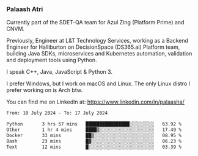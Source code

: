 ### Palaash Atri

Currently part of the SDET-QA team for Azul Zing (Platform Prime) and CNVM. 

Previously, Engineer at L&T Technology Services, working as a Backend Engineer for Halliburton on DecisionSpace (DS365.ai) Platform team, building Java SDKs, microservices and Kubernetes automation, validation and deployment tools using Python.

I speak C++, Java, JavaScript & Python 3.

I prefer Windows, but I work on macOS and Linux. The only Linux distro I prefer working on is Arch btw.

You can find me on LinkedIn at: https://www.linkedin.com/in/palaasha/

<!--START_SECTION:waka-->

```txt
From: 10 July 2024 - To: 17 July 2024

Python       3 hrs 57 mins   ████████████████░░░░░░░░░   63.92 %
Other        1 hr 4 mins     ████▒░░░░░░░░░░░░░░░░░░░░   17.49 %
Docker       33 mins         ██▒░░░░░░░░░░░░░░░░░░░░░░   08.95 %
Bash         23 mins         █▓░░░░░░░░░░░░░░░░░░░░░░░   06.23 %
Text         12 mins         █░░░░░░░░░░░░░░░░░░░░░░░░   03.39 %
```

<!--END_SECTION:waka-->
